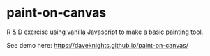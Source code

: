 # paint-on-canvas
R & D exercise using vanilla Javascript to make a basic painting tool.

See demo here: https://daveknights.github.io/paint-on-canvas/
